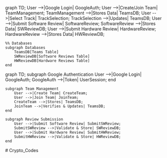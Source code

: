 graph TD;
    User -->|Google Login| GoogleAuth;
    User -->|Create/Join Team| TeamManagement;
    TeamManagement -->|Stores Data| TeamsDB;
    User -->|Select Track| TrackSelection;
    TrackSelection -->|Updates| TeamsDB;
    User -->|Submit Software Review| SoftwareReview;
    SoftwareReview -->|Stores Data| SWReviewDB;
    User -->|Submit Hardware Review| HardwareReview;
    HardwareReview -->|Stores Data| HWReviewDB;

    %% Databases
    subgraph Databases
        TeamsDB[Teams Table]
        SWReviewDB[Software Reviews Table]
        HWReviewDB[Hardware Reviews Table]
    end

graph TD;
    subgraph Google Authentication
        User -->|Google Login| GoogleAuth;
        GoogleAuth -->|Token| UserSession;
    end

    subgraph Team Management
        User -->|Create Team| CreateTeam;
        User -->|Join Team| JoinTeam;
        CreateTeam -->|Stores| TeamsDB;
        JoinTeam -->|Verifies & Updates| TeamsDB;
    end

    subgraph Review Submission
        User -->|Submit Software Review| SubmitSWReview;
        SubmitSWReview -->|Validate & Store| SWReviewDB;
        User -->|Submit Hardware Review| SubmitHWReview;
        SubmitHWReview -->|Validate & Store| HWReviewDB;
    end
#   C r y p t o _ C o d e s  
 